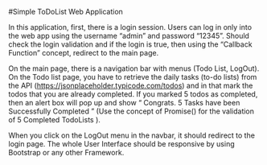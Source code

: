 #Simple ToDoList Web Application 

In this application, first, there is a login session. Users can log in only into the web app using the username “admin” and password “12345”. Should check the login validation and if the login is true, then using the “Callback Function” concept, redirect to the main page. 

On the main page, there is a navigation bar with menus (Todo List, LogOut). On the Todo list page, you have to retrieve the daily tasks (to-do lists) from the API (https://jsonplaceholder.typicode.com/todos) and in that mark the todos that you are already completed. If you marked 5 todos as completed, then an alert box will pop up and show “ Congrats. 5 Tasks have been Successfully Completed ” (Use the concept of Promise() for the validation of 5 Completed TodoLists ). 

When you click on the LogOut menu in the navbar, it should redirect to the login page. The whole User Interface should be responsive by using Bootstrap or any other Framework. 